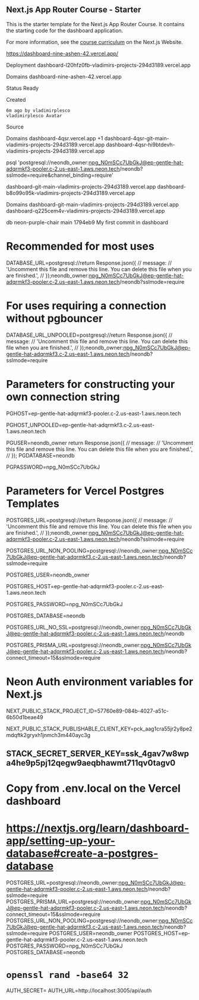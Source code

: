 ## Next.js App Router Course - Starter

This is the starter template for the Next.js App Router Course. It contains the starting code for the dashboard application.

For more information, see the [course curriculum](https://nextjs.org/learn) on the Next.js Website.

https://dashboard-nine-ashen-42.vercel.app/

Deployment
    dashboard-l20hfz0fb-vladimirs-projects-294d3189.vercel.app

Domains
    dashboard-nine-ashen-42.vercel.app

Status
    Ready

Created

    6m ago by vladimirplesco
    vladimirplesco Avatar

Source

Domains
dashboard-4qsr.vercel.app
+1
dashboard-4qsr-git-main-vladimirs-projects-294d3189.vercel.app
dashboard-4qsr-hi9btdevh-vladimirs-projects-294d3189.vercel.app

psql 'postgresql://neondb_owner:npg_N0mSCc7UbGkJ@ep-gentle-hat-adqrmkf3-pooler.c-2.us-east-1.aws.neon.tech/neondb?sslmode=require&channel_binding=require'

dashboard-git-main-vladimirs-projects-294d3189.vercel.app
dashboard-b8o99o95k-vladimirs-projects-294d3189.vercel.app

Domains
dashboard-git-main-vladimirs-projects-294d3189.vercel.app
dashboard-q225cem4v-vladimirs-projects-294d3189.vercel.app


db neon-purple-chair
main
1794eb9
My first commit in dashboard

# Recommended for most uses

DATABASE_URL=postgresql://return Response.json({
  //   message:
  //     'Uncomment this file and remove this line. You can delete this file when you are finished.',
  // });neondb_owner:npg_N0mSCc7UbGkJ@ep-gentle-hat-adqrmkf3-pooler.c-2.us-east-1.aws.neon.tech/neondb?sslmode=require


# For uses requiring a connection without pgbouncer

DATABASE_URL_UNPOOLED=postgresql://return Response.json({
  //   message:
  //     'Uncomment this file and remove this line. You can delete this file when you are finished.',
  // });neondb_owner:npg_N0mSCc7UbGkJ@ep-gentle-hat-adqrmkf3.c-2.us-east-1.aws.neon.tech/neondb?sslmode=require


# Parameters for constructing your own connection string

PGHOST=ep-gentle-hat-adqrmkf3-pooler.c-2.us-east-1.aws.neon.tech

PGHOST_UNPOOLED=ep-gentle-hat-adqrmkf3.c-2.us-east-1.aws.neon.tech

PGUSER=neondb_owner
return Response.json({
  //   message:
  //     'Uncomment this file and remove this line. You can delete this file when you are finished.',
  // });
PGDATABASE=neondb

PGPASSWORD=npg_N0mSCc7UbGkJ


# Parameters for Vercel Postgres Templates

POSTGRES_URL=postgresql://return Response.json({
  //   message:
  //     'Uncomment this file and remove this line. You can delete this file when you are finished.',
  // });neondb_owner:npg_N0mSCc7UbGkJ@ep-gentle-hat-adqrmkf3-pooler.c-2.us-east-1.aws.neon.tech/neondb?sslmode=require

POSTGRES_URL_NON_POOLING=postgresql://neondb_owner:npg_N0mSCc7UbGkJ@ep-gentle-hat-adqrmkf3.c-2.us-east-1.aws.neon.tech/neondb?sslmode=require

POSTGRES_USER=neondb_owner

POSTGRES_HOST=ep-gentle-hat-adqrmkf3-pooler.c-2.us-east-1.aws.neon.tech

POSTGRES_PASSWORD=npg_N0mSCc7UbGkJ

POSTGRES_DATABASE=neondb

POSTGRES_URL_NO_SSL=postgresql://neondb_owner:npg_N0mSCc7UbGkJ@ep-gentle-hat-adqrmkf3-pooler.c-2.us-east-1.aws.neon.tech/neondb

POSTGRES_PRISMA_URL=postgresql://neondb_owner:npg_N0mSCc7UbGkJ@ep-gentle-hat-adqrmkf3-pooler.c-2.us-east-1.aws.neon.tech/neondb?connect_timeout=15&sslmode=require


# Neon Auth environment variables for Next.js

NEXT_PUBLIC_STACK_PROJECT_ID=57760e89-084b-4027-a51c-6b50d1beae49

NEXT_PUBLIC_STACK_PUBLISHABLE_CLIENT_KEY=pck_aag1cra55jr2y8pe2mdqftk2gryxh1jnmch3m440ayc3g

STACK_SECRET_SERVER_KEY=ssk_4gav7w8wpa4he9p5pj12qegw9aeqbhawmt711qv0tagv0
---------------------------------
# Copy from .env.local on the Vercel dashboard
# https://nextjs.org/learn/dashboard-app/setting-up-your-database#create-a-postgres-database
POSTGRES_URL=postgresql://neondb_owner:npg_N0mSCc7UbGkJ@ep-gentle-hat-adqrmkf3-pooler.c-2.us-east-1.aws.neon.tech/neondb?sslmode=require
POSTGRES_PRISMA_URL=postgresql://neondb_owner:npg_N0mSCc7UbGkJ@ep-gentle-hat-adqrmkf3-pooler.c-2.us-east-1.aws.neon.tech/neondb?connect_timeout=15&sslmode=require
POSTGRES_URL_NON_POOLING=postgresql://neondb_owner:npg_N0mSCc7UbGkJ@ep-gentle-hat-adqrmkf3.c-2.us-east-1.aws.neon.tech/neondb?sslmode=require
POSTGRES_USER=neondb_owner
POSTGRES_HOST=ep-gentle-hat-adqrmkf3-pooler.c-2.us-east-1.aws.neon.tech
POSTGRES_PASSWORD=npg_N0mSCc7UbGkJ
POSTGRES_DATABASE=neondb

# `openssl rand -base64 32`
AUTH_SECRET=
AUTH_URL=http://localhost:3005/api/auth
